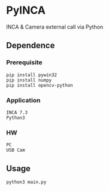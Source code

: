 # PyINCA
INCA &amp; Camera external call via Python

## Dependence
### Prerequisite
```
pip install pywin32 
pip install numpy
pip install opencv-python
```
### Application
```
INCA 7.3
Python3
```
### HW
```
PC
USB Cam
```

## Usage
```
python3 main.py
```